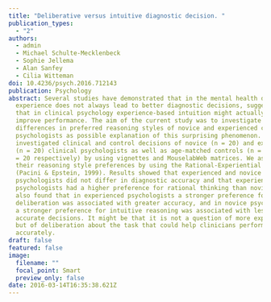 ```yaml
---
title: "Deliberative versus intuitive diagnostic decision. "
publication_types:
  - "2"
authors:
  - admin
  - Michael Schulte-Mecklenbeck
  - Sophie Jellema
  - Alan Sanfey
  - Cilia Witteman
doi: 10.4236/psych.2016.712143
publication: Psychology
abstract: Several studies have demonstrated that in the mental health domain,
  experience does not always lead to better diagnostic decisions, suggesting
  that in clinical psychology experience-based intuition might actually not
  improve performance. The aim of the current study was to investigate
  differences in preferred reasoning styles of novice and experienced clinical
  psychologists as possible explanation of this surprising phenomenon. We
  investigated clinical and control decisions of novice (n = 20) and experienced
  (n = 20) clinical psychologists as well as age-matched controls (n = 20 and n
  = 20 respectively) by using vignettes and MouselabWeb matrices. We assessed
  their reasoning style preferences by using the Rational-Experiential Inventory
  (Pacini & Epstein, 1999). Results showed that experienced and novice clinical
  psychologists did not differ in diagnostic accuracy and that experienced
  psychologists had a higher preference for rational thinking than novices. We
  also found that in experienced psychologists a stronger preference for
  deliberation was associated with greater accuracy, and in novice psychologists
  a stronger preference for intuitive reasoning was associated with less
  accurate decisions. It might be that it is not a question of more experience
  but of deliberation about the task that could help clinicians perform more
  accurately.
draft: false
featured: false
image:
  filename: ""
  focal_point: Smart
  preview_only: false
date: 2016-03-14T16:35:38.621Z
---
```

